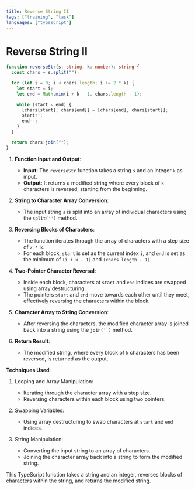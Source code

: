 ```yaml
---
title: Reverse String II
tags: ["training", "task"]
languages: ["typescript"]
---
```


# Reverse String II

```typescript
function reverseStr(s: string, k: number): string {
  const chars = s.split("");

  for (let i = 0; i < chars.length; i += 2 * k) {
    let start = i;
    let end = Math.min(i + k - 1, chars.length - 1);

    while (start < end) {
      [chars[start], chars[end]] = [chars[end], chars[start]];
      start++;
      end--;
    }
  }

  return chars.join("");
}
```

1. **Function Input and Output**:

   - **Input**: The `reverseStr` function takes a string `s` and an integer `k` as input.
   - **Output**: It returns a modified string where every block of `k` characters is reversed, starting from the beginning.

2. **String to Character Array Conversion**:

   - The input string `s` is split into an array of individual characters using the `split('')` method.

3. **Reversing Blocks of Characters**:

   - The function iterates through the array of characters with a step size of `2 * k`.
   - For each block, `start` is set as the current index `i`, and `end` is set as the minimum of `(i + k - 1)` and `(chars.length - 1)`.

4. **Two-Pointer Character Reversal**:

   - Inside each block, characters at `start` and `end` indices are swapped using array destructuring.
   - The pointers `start` and `end` move towards each other until they meet, effectively reversing the characters within the block.

5. **Character Array to String Conversion**:

   - After reversing the characters, the modified character array is joined back into a string using the `join('')` method.

6. **Return Result**:
   - The modified string, where every block of `k` characters has been reversed, is returned as the output.

**Techniques Used**:

1. Looping and Array Manipulation:

   - Iterating through the character array with a step size.
   - Reversing characters within each block using two pointers.

2. Swapping Variables:

   - Using array destructuring to swap characters at `start` and `end` indices.

3. String Manipulation:
   - Converting the input string to an array of characters.
   - Joining the character array back into a string to form the modified string.

This TypeScript function takes a string and an integer, reverses blocks of characters within the string, and returns the modified string.
